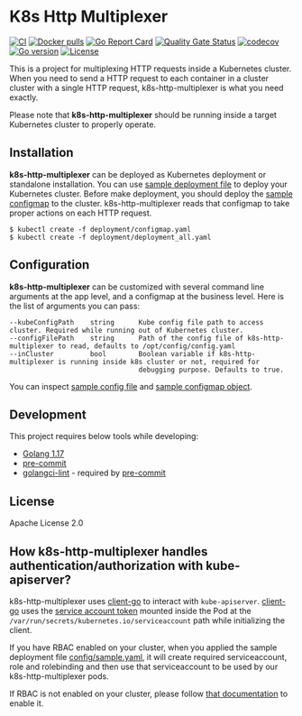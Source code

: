 # K8s Http Multiplexer
[![CI](https://github.com/bilalcaliskan/k8s-http-multiplexer/workflows/CI/badge.svg?event=push)](https://github.com/bilalcaliskan/k8s-http-multiplexer/actions?query=workflow%3ACI)
[![Docker pulls](https://img.shields.io/docker/pulls/bilalcaliskan/k8s-http-multiplexer)](https://hub.docker.com/r/bilalcaliskan/k8s-http-multiplexer/)
[![Go Report Card](https://goreportcard.com/badge/github.com/bilalcaliskan/k8s-http-multiplexer)](https://goreportcard.com/report/github.com/bilalcaliskan/k8s-http-multiplexer)
[![Quality Gate Status](https://sonarcloud.io/api/project_badges/measure?project=bilalcaliskan_k8s-http-multiplexer&metric=alert_status)](https://sonarcloud.io/summary/new_code?id=bilalcaliskan_k8s-http-multiplexer)
[![codecov](https://codecov.io/gh/bilalcaliskan/k8s-http-multiplexer/branch/master/graph/badge.svg)](https://codecov.io/gh/bilalcaliskan/k8s-http-multiplexer)
[![Go version](https://img.shields.io/github/go-mod/go-version/bilalcaliskan/k8s-http-multiplexer)](https://github.com/bilalcaliskan/k8s-http-multiplexer)
[![License](https://img.shields.io/badge/License-Apache%202.0-blue.svg)](https://opensource.org/licenses/Apache-2.0)

This is a project for multiplexing HTTP requests inside a Kubernetes cluster. When you need to send a HTTP request to each container in
a cluster cluster with a single HTTP request, k8s-http-multiplexer is what you need exactly.

Please note that **k8s-http-multiplexer** should be running inside a target Kubernetes cluster to properly operate.

## Installation
**k8s-http-multiplexer** can be deployed as Kubernetes deployment or standalone installation. You can use [sample deployment file](deployment/deployment_all.yaml) to deploy your Kubernetes cluster.
Before make deployment, you should deploy the [sample configmap](deployment/configmap.yaml) to the cluster. k8s-http-multiplexer reads that
configmap to take proper actions on each HTTP request.
```shell
$ kubectl create -f deployment/configmap.yaml
$ kubectl create -f deployment/deployment_all.yaml
```

## Configuration
**k8s-http-multiplexer** can be customized with several command line arguments at the app level, and a configmap at the business level.
Here is the list of arguments you can pass:
```
--kubeConfigPath    string      Kube config file path to access cluster. Required while running out of Kubernetes cluster.
--configFilePath    string      Path of the config file of k8s-http-multiplexer to read, defaults to /opt/config/config.yaml
--inCluster         bool        Boolean variable if k8s-http-multiplexer is running inside k8s cluster or not, required for
                                debugging purpose. Defaults to true.
```

You can inspect [sample config file](config/sample.yaml) and [sample configmap object](deployment/configmap.yaml).

## Development
This project requires below tools while developing:
- [Golang 1.17](https://golang.org/doc/go1.17)
- [pre-commit](https://pre-commit.com/)
- [golangci-lint](https://golangci-lint.run/usage/install/) - required by [pre-commit](https://pre-commit.com/)

## License
Apache License 2.0

## How k8s-http-multiplexer handles authentication/authorization with kube-apiserver?

k8s-http-multiplexer uses [client-go](https://github.com/kubernetes/client-go) to interact
with `kube-apiserver`. [client-go](https://github.com/kubernetes/client-go) uses the [service account token](https://kubernetes.io/docs/tasks/configure-pod-container/configure-service-account/)
mounted inside the Pod at the `/var/run/secrets/kubernetes.io/serviceaccount` path while initializing the client.

If you have RBAC enabled on your cluster, when you applied the sample deployment file [config/sample.yaml](deployment/deployment_all.yaml),
it will create required serviceaccount, role and rolebinding and then use that serviceaccount to be used
by our k8s-http-multiplexer pods.

If RBAC is not enabled on your cluster, please follow [that documentation](https://kubernetes.io/docs/reference/access-authn-authz/rbac/) to enable it.
